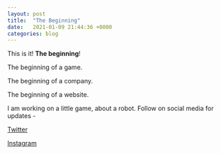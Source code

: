 ```yaml
---
layout: post
title:  "The Beginning"
date:   2021-01-09 21:44:36 +0000
categories: blog
---
```

This is it! **The beginning**!

The beginning of a game.

The beginning of a company.

The beginning of a website.

I am working on a little game, about a robot.
Follow on social media for updates - 

[Twitter](https://twitter.com/LittleBotGames)

[Instagram](https://www.instagram.com/littlebotgames)